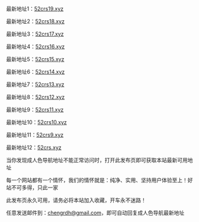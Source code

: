 最新地址1：<a href="https://www.52crs19.xyz">52crs19.xyz</a>

最新地址2：<a href="https://www.52crs18.xyz">52crs18.xyz</a>

最新地址3：<a href="https://www.52crs17.xyz">52crs17.xyz</a>

最新地址4：<a href="https://www.52crs16.xyz">52crs16.xyz</a>

最新地址5：<a href="https://www.52crs15.xyz">52crs15.xyz</a>

最新地址6：<a href="https://www.52crs14.xyz">52crs14.xyz</a>

最新地址7：<a href="https://www.52crs13.xyz">52crs13.xyz</a>

最新地址8：<a href="https://www.52crs12.xyz">52crs12.xyz</a>

最新地址9：<a href="https://www.52crs11.xyz">52crs11.xyz</a>

最新地址10：<a href="https://www.52crs10.xyz">52crs10.xyz</a> 

最新地址11：<a href="https://www.52crs9.xyz">52crs9.xyz</a> 

最新地址12：<a href="https://www.52crs.xyz">52crs.xyz</a>


当你发现成人色导航地址不能正常访问时，打开此发布页即可获取本站最新可用地址

每一个网站都有一个情怀，我们的情怀就是：纯净、实用、坚持用户体验至上！好站不可多得，只此一家

此发布页永久可用，请务必将本站加入收藏，开车永不迷路！

任意发送邮件到：chengrdh@gmail.com，即可自动回复成人色导航最新地址
